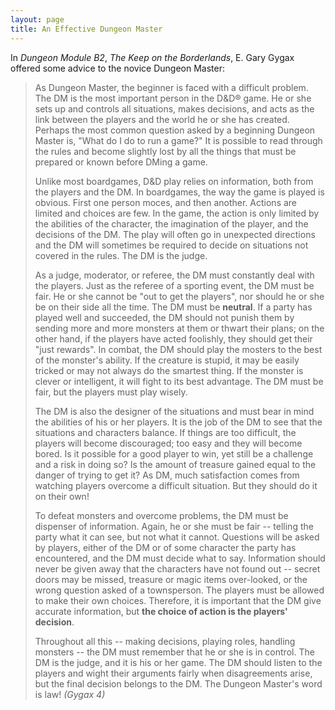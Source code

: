 ```yaml
---
layout: page
title: An Effective Dungeon Master
---
```


In _Dungeon Module B2_, _The Keep on the Borderlands_, E. Gary Gygax offered some advice to the novice Dungeon Master:

> As Dungeon Master, the beginner is faced with a difficult problem. The DM is the most important person in the D&D&reg; game. He or she sets up and controls all situations, makes decisions, and acts as the link between the players and the world he or she has created. Perhaps the most common question asked by a beginning Dungeon Master is, "What do I do to run a game?" It is possible to read through the rules and become slightly lost by all the things that must be prepared or known before DMing a game.
>
> Unlike most boardgames, D&D play relies on information, both from the players and the DM. In boardgames, the way the game is played is obvious. First one person moces, and then another. Actions are limited and choices are few. In the game, the action is only limited by the abilities of the character, the imagination of the player, and the decisions of the DM. The play will often go in unexpected directions and the DM will sometimes be required to decide on situations not covered in the rules. The DM is the judge.
>
> As a judge, moderator, or referee, the DM must constantly deal with the players. Just as the referee of a sporting event, the DM must be fair. He or she cannot be "out to get the players", nor should he or she be on their side all the time. The DM must be **neutral**. If a party has played well and succeeded, the DM should not punish them by sending more and more monsters at them or thwart their plans; on the other hand, if the players have acted foolishly, they should get their "just rewards". In combat, the DM should play the mosters to the best of the monster's ability. If the creature is stupid, it may be easily tricked or may not always do the smartest thing. If the monster is clever or intelligent, it will fight to its best advantage. The DM must be fair, but the players must play wisely.
>
> The DM is also the designer of the situations and must bear in mind the abilities of his or her players. It is the job of the DM to see that the situations and characters balance. If things are too difficult, the players will become discouraged; too easy and they will become bored. Is it possible for a good player to win, yet still be a challenge and a risk in doing so? Is the amount of treasure gained equal to the danger of trying to get it? As DM, much satisfaction comes from watching players overcome a difficult situation. But they should do it on their own!
>
> To defeat monsters and overcome problems, the DM must be dispenser of information. Again, he or she must be fair -- telling the party what it can see, but not what it cannot. Questions will be asked by players, either of the DM or of some character the party has encountered, and the DM must decide what to say. Information should never be given away that the characters have not found out -- secret doors may be missed, treasure or magic items over-looked, or the wrong question asked of a townsperson. The players must be allowed to make their own choices. Therefore, it is important that the DM give accurate information, but **the choice of action is the players' decision**.
>
> Throughout all this -- making decisions, playing roles, handling monsters -- the DM must remember that he or she is in control. The DM is the judge, and it is his or her game. The DM should listen to the players and wight their arguments fairly when disagreements arise, but the final decision belongs to the DM. The Dungeon Master's word is law! _(Gygax 4)_
